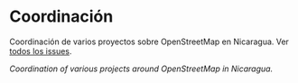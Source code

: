 # Coordinación

Coordinación de varios proyectos sobre OpenStreetMap en Nicaragua. Ver [todos los issues](https://github.com/mapanica/coordinacion/issues).

*Coordination of various projects around OpenStreetMap in Nicaragua.*
